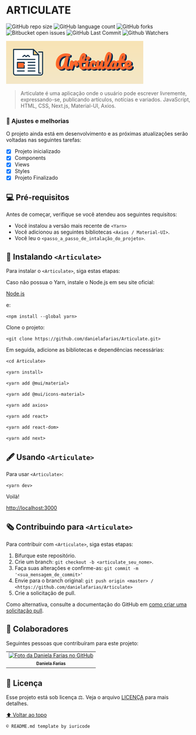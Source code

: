 # ARTICULATE

![GitHub repo size](https://img.shields.io/github/repo-size/danielafarias/Articulate?style=for-the-badge)
![GitHub language count](https://img.shields.io/github/languages/count/danielafarias/Articulate?style=for-the-badge)
![GitHub forks](https://img.shields.io/chocolatey/dt/Articulate?style=for-the-badge)
![Bitbucket open issues](https://img.shields.io/bitbucket/issues/danielafarias/Articulate?style=for-the-badge)
![GitHub Last Commit](https://img.shields.io/github/last-commit/danielafarias/Articulate?style=for-the-badge)
![Github Watchers](https://img.shields.io/github/watchers/danielafarias/Articulate?style=for-the-badge)

![articulate](public/articulate-logo.png)


> Articulate é uma aplicação onde o usuário pode escrever livremente, expressando-se, publicando artículos, notícias e variados. JavaScript, HTML, CSS, Next.js, Material-UI, Axios.

### 🧡 Ajustes e melhorias

O projeto ainda está em desenvolvimento e as próximas atualizações serão voltadas nas seguintes tarefas:

- [x] Projeto inicializado
- [x] Components
- [x] Views
- [x] Styles
- [x] Projeto Finalizado

## 💻 Pré-requisitos

Antes de começar, verifique se você atendeu aos seguintes requisitos:

* Você instalou a versão mais recente de `<Yarn>`
* Você adicionou as seguintes bibliotecas  `<Axios / Material-UI>`.
* Você leu o `<passo_a_passo_de_intalação_do_projeto>`.

## 📰 Instalando `<Articulate>`

Para instalar o `<Articulate>`, siga estas etapas:

Caso não possua o Yarn, instale o Node.js em seu site oficial:

[Node.js](https://nodejs.org/en/download/)

e:

```
<npm install --global yarn>
```

Clone o projeto:
```
<git clone https://github.com/danielafarias/Articulate.git>
```

Em seguida, adicione as bibliotecas e dependências necessárias:
```
<cd Articulate>
```
```
<yarn install>
```
```
<yarn add @mui/material>
```
```
<yarn add @mui/icons-material>
```
```
<yarn add axios>
```

```
<yarn add react>
```
```
<yarn add react-dom>
```
```
<yarn add next>
```

## 🖋 Usando `<Articulate>`

Para usar `<Articulate>`:

```
<yarn dev>
```

Voilà!

[http://localhost:3000](http://localhost:3000)


## 🗞 Contribuindo para `<Articulate>`

Para contribuir com `<Articulate>`, siga estas etapas:

1. Bifurque este repositório.
2. Crie um branch: `git checkout -b <articulate_seu_nome>`.
3. Faça suas alterações e confirme-as: `git commit -m '<sua_mensagem_de_commit>'`
4. Envie para o branch original: `git push origin <master> / <https://github.com/danielafarias/Articulate>`
5. Crie a solicitação de pull.

Como alternativa, consulte a documentação do GitHub em [como criar uma solicitação pull](https://help.github.com/en/github/collaborating-with-issues-and-pull-requests/creating-a-pull-request).

## 🤝 Colaboradores

Seguintes pessoas que contribuíram para este projeto:

<table>
  <tr>
    <td align="center">
      <a href="https://github.com/danielafarias">
        <img src="https://avatars.githubusercontent.com/u/79869120?v=4" width="100px;" alt="Foto da Daniela Farias no GitHub"/><br>
        <sub>
          <b>Daniela Farias</b>
        </sub>
      </a>
    </td>
  </tr>
</table>

## 📝 Licença

Esse projeto está sob licença ⚖️. Veja o arquivo [LICENÇA](LICENSE.md) para mais detalhes.

[⬆ Voltar ao topo](#articulate)<br>

```
© README.md template by iuricode
```
